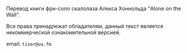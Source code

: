 Перевод книги фри-соло скалолаза Алекса Хоннольда "Alone on the Wall".

Все права принадлежат обладателям, данный текст является некоммерческой ознакомительной версией.

email: ```tiser@ua.fm```